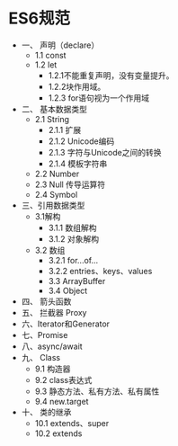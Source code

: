 # ES6规范

* 一、 声明（declare）
  * 1.1 const
  * 1.2 let
    * 1.2.1不能重复声明，没有变量提升。
    * 1.2.2块作用域。
    * 1.2.3 for语句视为一个作用域
* 二、 基本数据类型
  * 2.1 String
    * 2.1.1 扩展
    * 2.1.2 Unicode编码
    * 2.1.3 字符与Unicode之间的转换
    * 2.1.4 模板字符串
  * 2.2 Number
  * 2.3 Null 传导运算符
  * 2.4 Symbol
* 三、引用数据类型
  * 3.1解构
    * 3.1.1 数组解构
    * 3.1.2 对象解构
  * 3.2 数组
    * 3.2.1 for...of...
    * 3.2.2 entries、keys、values
    * 3.3 ArrayBuffer
    * 3.4 Object
* 四、 箭头函数
* 五、 拦截器 Proxy
* 六、Iterator和Generator
* 七、Promise
* 八、async/await
* 九、 Class
  * 9.1 构造器
  * 9.2 class表达式
  * 9.3 静态方法、私有方法、私有属性
  * 9.4 new.target
* 十、 类的继承
  * 10.1 extends、super
  * 10.2 extends
